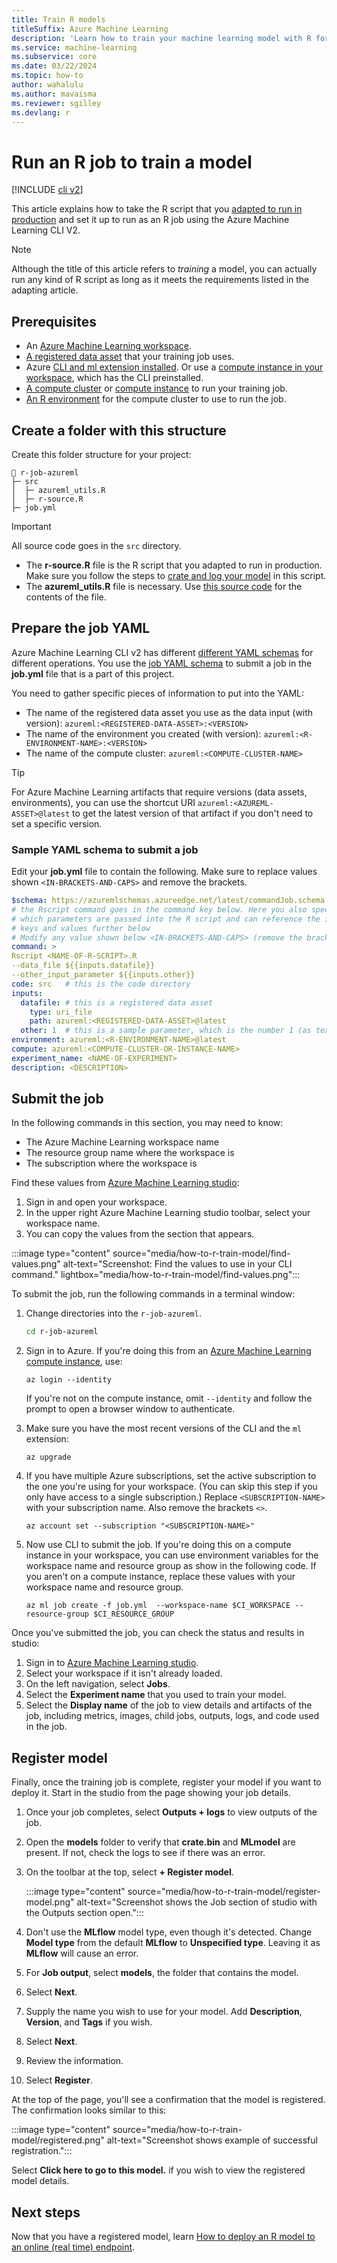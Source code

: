 ```yaml
---
title: Train R models
titleSuffix: Azure Machine Learning
description: 'Learn how to train your machine learning model with R for use in Azure Machine Learning.'
ms.service: machine-learning
ms.subservice: core
ms.date: 03/22/2024
ms.topic: how-to
author: wahalulu
ms.author: mavaisma
ms.reviewer: sgilley
ms.devlang: r
---
```


# Run an R job to train a model

[!INCLUDE [cli v2](includes/machine-learning-cli-v2.md)]

This article explains how to take the R script that you [adapted to run in production](how-to-r-modify-script-for-production.md) and set it up to run as an R job using the Azure Machine Learning CLI V2.

> [!NOTE]
> Although the title of this article refers to _training_ a model, you can actually run any kind of R script as long as it meets the requirements listed in the adapting article.

## Prerequisites

- An [Azure Machine Learning workspace](quickstart-create-resources.md).
- [A registered data asset](how-to-create-data-assets.md) that your training job uses.
- Azure [CLI and ml extension installed](how-to-configure-cli.md). Or use a [compute instance in your workspace](quickstart-create-resources.md), which has the CLI preinstalled.
- [A compute cluster](how-to-create-attach-compute-cluster.md) or [compute instance](quickstart-create-resources.md#create-a-compute-instance) to run your training job.
- [An R environment](how-to-r-modify-script-for-production.md#create-an-environment) for the compute cluster to use to run the job.

## Create a folder with this structure

Create this folder structure for your project:

```
📁 r-job-azureml
├─ src
│  ├─ azureml_utils.R
│  ├─ r-source.R
├─ job.yml
```

> [!IMPORTANT]
> All source code goes in the `src` directory.

* The **r-source.R** file is the R script that you adapted to run in production. Make sure you follow the steps to [crate and log your model](how-to-r-modify-script-for-production.md#crate-your-models-with-the-carrier-package) in this script.
* The **azureml_utils.R** file is necessary. Use [this source code](how-to-r-modify-script-for-production.md#source-the-azureml_utilsr-helper-script) for the contents of the file.


## Prepare the job YAML

Azure Machine Learning CLI v2 has different [different YAML schemas](reference-yaml-overview.md) for different operations. You use the [job YAML schema](reference-yaml-job-command.md) to submit a job in the **job.yml** file that is a part of this project.

You need to gather specific pieces of information to put into the YAML:

- The name of the registered data asset you use as the data input (with version): `azureml:<REGISTERED-DATA-ASSET>:<VERSION>`
- The name of the environment you created (with version): `azureml:<R-ENVIRONMENT-NAME>:<VERSION>`
- The name of the compute cluster: `azureml:<COMPUTE-CLUSTER-NAME>`


> [!TIP]
> For Azure Machine Learning artifacts that require versions (data assets, environments), you can use the shortcut URI `azureml:<AZUREML-ASSET>@latest` to get the latest version of that artifact if you don't need to set a specific version.


### Sample YAML schema to submit a job

Edit your **job.yml** file to contain the following. Make sure to replace values shown `<IN-BRACKETS-AND-CAPS>` and remove the brackets.

```yml
$schema: https://azuremlschemas.azureedge.net/latest/commandJob.schema.json
# the Rscript command goes in the command key below. Here you also specify 
# which parameters are passed into the R script and can reference the input
# keys and values further below
# Modify any value shown below <IN-BRACKETS-AND-CAPS> (remove the brackets)
command: >
Rscript <NAME-OF-R-SCRIPT>.R
--data_file ${{inputs.datafile}}  
--other_input_parameter ${{inputs.other}}
code: src   # this is the code directory
inputs:
  datafile: # this is a registered data asset
    type: uri_file
    path: azureml:<REGISTERED-DATA-ASSET>@latest
  other: 1  # this is a sample parameter, which is the number 1 (as text)
environment: azureml:<R-ENVIRONMENT-NAME>@latest
compute: azureml:<COMPUTE-CLUSTER-OR-INSTANCE-NAME>
experiment_name: <NAME-OF-EXPERIMENT>
description: <DESCRIPTION>
```

## Submit the job

In the following commands in this section, you may need to know:

- The Azure Machine Learning workspace name
- The resource group name where the workspace is
- The subscription where the workspace is

Find these values from [Azure Machine Learning studio](https://ml.azure.com):

1. Sign in and open your workspace.
1. In the upper right Azure Machine Learning studio toolbar, select your workspace name.
1. You can copy the values from the section that appears. 

:::image type="content" source="media/how-to-r-train-model/find-values.png" alt-text="Screenshot: Find the values to use in your CLI command." lightbox="media/how-to-r-train-model/find-values.png":::

To submit the job, run the following commands in a terminal window:

1. Change directories into the `r-job-azureml`.

    ```bash
    cd r-job-azureml
    ```

1. Sign in to Azure. If you're doing this from an [Azure Machine Learning compute instance](quickstart-create-resources.md#create-a-compute-instance), use:

    ```azurecli
    az login --identity
    ```

    If you're not on the compute instance, omit `--identity` and follow the prompt to open a browser window to authenticate.

1. Make sure you have the most recent versions of the CLI and the `ml` extension:
    
    ```azurecli
    az upgrade
    ```

1. If you have multiple Azure subscriptions, set the active subscription to the one you're using for your workspace. (You can skip this step if you only have access to a single subscription.)  Replace `<SUBSCRIPTION-NAME>` with your subscription name. Also remove the brackets `<>`.

    ```azurecli
    az account set --subscription "<SUBSCRIPTION-NAME>"
    ```

1. Now use CLI to submit the job. If you're doing this on a compute instance in your workspace, you can use environment variables for the workspace name and resource group as show in the following code. If you aren't on a compute instance, replace these values with your workspace name and resource group.

    ```azurecli
    az ml job create -f job.yml  --workspace-name $CI_WORKSPACE --resource-group $CI_RESOURCE_GROUP
    ```

Once you've submitted the job, you can check the status and results in studio:

1. Sign in to [Azure Machine Learning studio](https://ml.azure.com).
1. Select your workspace if it isn't already loaded.
1. On the left navigation, select **Jobs**.
1. Select the **Experiment name** that you used to train your model.
1. Select the **Display name** of the job to view details and artifacts of the job, including metrics, images, child jobs, outputs, logs, and code used in the job. 


## Register model

Finally, once the training job is complete, register your model if you want to deploy it. Start in the studio from the page showing your job details.

1. Once your job completes, select **Outputs + logs** to view outputs of the job.
1. Open the **models** folder to verify that **crate.bin** and **MLmodel** are present. If not, check the logs to see if there was an error.
1. On the toolbar at the top, select **+ Register model**.

    :::image type="content" source="media/how-to-r-train-model/register-model.png" alt-text="Screenshot shows the Job section of studio with the Outputs section open.":::

1. Don't use the **MLflow** model type, even though it's detected. Change **Model type** from the default **MLflow** to **Unspecified type**. Leaving it as **MLflow** will cause an error.
1. For **Job output**, select **models**, the folder that contains the model.
1. Select **Next**.
1. Supply the name you wish to use for your model. Add **Description**, **Version**, and **Tags** if you wish.
1. Select **Next**.
1. Review the information.
1. Select **Register**.

At the top of the page, you'll see a confirmation that the model is registered. The confirmation looks similar to this:

:::image type="content" source="media/how-to-r-train-model/registered.png" alt-text="Screenshot shows example of successful registration.":::

Select **Click here to go to this model.** if you wish to view the registered model details.

## Next steps
 
Now that you have a registered model, learn [How to deploy an R model to an online (real time) endpoint](how-to-r-deploy-r-model.md).
